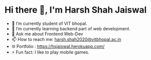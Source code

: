 <h1> Hi there 👋, I'm Harsh Shah Jaiswal</h1>

<!--
**harshjaiswal556/harshjaiswal556** is a ✨ _special_ ✨ repository because its `README.md` (this file) appears on your GitHub profile.

Here are some ideas to get you started:
-->
- 🔭 I’m currently student of VIT bhopal.
- 🌱 I’m currently learning backend part of web development.
- 💬 Ask me about Frontend Web-Dev
- 📫 How to reach me: harsh.shah2020@vitbhopal.ac.in 
- 🌐 Portfolio : https://hsjaiswal.herokuapp.com/
- ⚡ Fun fact: I like to play mobile games.

<img src="https://github-readme-stats.vercel.app/api?username=harshjaiswal556&&show_icons=true&title_color=ffffff&icon_color=bb2acf&text_color=daf7dc&bg_color=151515" alt="">

